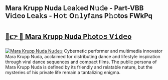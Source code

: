 ## Mara Krupp Nuda L𝚎a𝚔ed N𝚞𝚍e - Part-VBB Vi𝚍𝚎o L𝚎a𝚔s - H𝚘𝚝 O𝚗𝚕yf𝚊ns P𝚑𝚘tos FWkPq

# <h2><a href="http://kf8741.oniu.top/?m=Mara+Krupp+Nuda">🔗👉 🔴 Mara Krupp Nuda P𝚑ot𝚘𝚜 V𝚒d𝚎o</a></h2>

[![Mara Krupp Nuda Nu𝚍e𝚜](https://i.imgur.com/0qMVB7G.gif)](http://kf8741.oniu.top/?m=Mara+Krupp+Nuda)
Cybernetic performer and multimedia innovator Mara Krupp Nuda, acclaimed for distributing dance and lifestyle inspiration through viral dance sequences and compact films. The public persona of Mara Krupp Nuda is defined by its friendly and relatable nature, but the mysteries of his private life remain a tantalizing enigma.  
